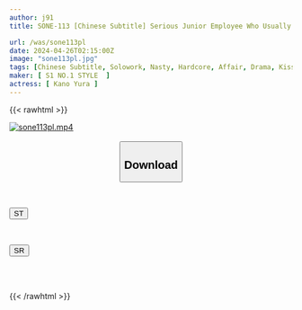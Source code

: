 ```yaml
---
author: j91
title: SONE-113 [Chinese Subtitle] Serious Junior Employee Who Usually Doesn't Like Dirty Jokes Becomes A Lewd Kisser When She Drinks Alcohol! Yura Kano, Who Forgets Everything When She Gets Drunk, Hasn't Even Imagined That She's Doing Erotic Things With Me Over And Over Again.

url: /was/sone113pl
date: 2024-04-26T02:15:00Z
image: "sone113pl.jpg"
tags: [Chinese Subtitle, Solowork, Nasty, Hardcore, Affair, Drama, Kiss, Drinking Party	]
maker: [ S1 NO.1 STYLE  ]
actress: [ Kano Yura ]
---
```



{{< rawhtml >}}

<div class="video" data-videoid="4qLjgM3JldhKjXG">
    <a href="javascript:;">
        <img src="/was/sone113pl/sone113pl.jpg" width="WIDTH" height="HEIGHT" alt="sone113pl.mp4" loading="lazy">
    </a>
</div>

<script type="text/javascript" src="https://j91.asia/asset/on-demand-st.js"></script>

<br>
  <link rel="stylesheet" href="https://j91.asia/asset/bs5.css">
  
  <center>
  <button class="btn btn-primary" type="button" data-bs-toggle="collapse" data-bs-target=".multi-collapse" aria-expanded="false" aria-controls="multiCollapseExample1 multiCollapseExample2"><h2>Download</h2></button></center>
</p>
<div class="row">
  <div class="col">
    <div class="collapse multi-collapse" id="multiCollapseExample1">
      <div class="card card-body">
	      	      <br>
<div class="buttons">  
<p><a href="https://streamtape.to/v/4qLjgM3JldhKjXG" target="_blank"><button class="btn-hover color-3"><i class="fa fa-download"></i> ST</button></a></p></div>
    </div>
  </div>
</div>
  <div class="col">
    <div class="collapse multi-collapse" id="multiCollapseExample2">
      <div class="card card-body">
	      <br>
<div class="buttons">
<p><a href="https://rubystm.com/mj4o2pek3efa" target="_blank"><button class="btn-hover color-9"><i class="fa fa-download"></i> SR</button></a></p></div>
<br><br>
      </div>
    </div>
  </div>
</div>

{{< /rawhtml >}}